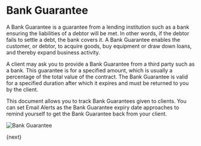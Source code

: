<!-- add-breadcrumbs -->
# Bank Guarantee

A Bank Guarantee is a guarantee from a lending institution such as a bank ensuring the liabilities of a debtor will be met. In other words, if the debtor fails to settle a debt, the bank covers it. A Bank Guarantee enables the customer, or debtor, to acquire goods, buy equipment or draw down loans, and thereby expand business activity.

A client may ask you to provide a Bank Guarantee from a third party such as a bank. This guarantee is for a specified amount, which is usually a percentage of the total value of the contract. The Bank Guarantee is valid for a specified duration after which it expires and must be returned to you by the client.

This document allows you to track Bank Guarantees given to clients. You can set Email Alerts as the Bank Guarantee expiry date approaches to remind yourself to get the Bank Guarantee back from your client. 

<img class="screenshot" alt="Bank Guarantee" src="{{docs_base_url}}/assets/img/accounts/bank-guarantee.png">

{next}
